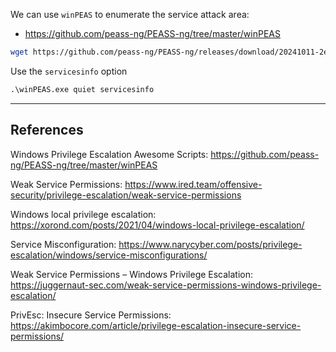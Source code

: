 We can use `winPEAS` to enumerate the service attack area:
- https://github.com/peass-ng/PEASS-ng/tree/master/winPEAS

```sh
wget https://github.com/peass-ng/PEASS-ng/releases/download/20241011-2e37ba11/winPEASx64.exe
```

Use the `servicesinfo` option

```cmd
.\winPEAS.exe quiet servicesinfo
```

---
## References

Windows Privilege Escalation Awesome Scripts: https://github.com/peass-ng/PEASS-ng/tree/master/winPEAS

Weak Service Permissions: https://www.ired.team/offensive-security/privilege-escalation/weak-service-permissions

Windows local privilege escalation: https://xorond.com/posts/2021/04/windows-local-privilege-escalation/

Service Misconfiguration: https://www.narycyber.com/posts/privilege-escalation/windows/service-misconfigurations/

Weak Service Permissions – Windows Privilege Escalation: https://juggernaut-sec.com/weak-service-permissions-windows-privilege-escalation/

PrivEsc: Insecure Service Permissions: https://akimbocore.com/article/privilege-escalation-insecure-service-permissions/

